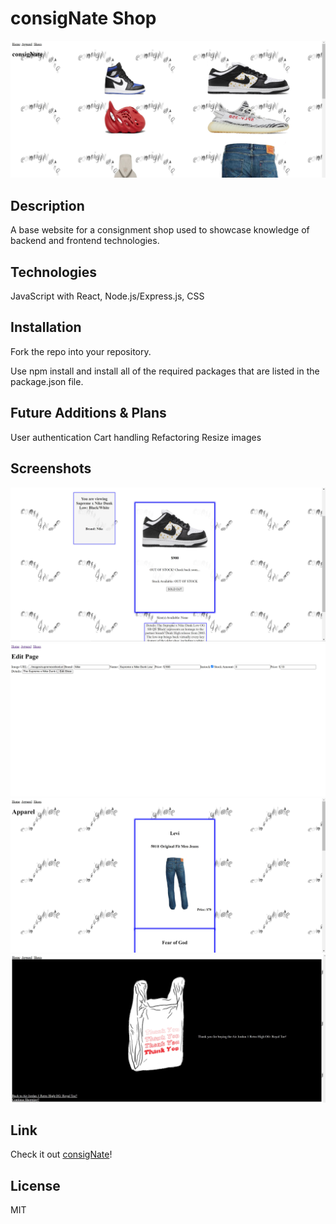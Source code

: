 # consigNate Shop

![Index Page](public/images/home_page.JPG)

## Description

A base website for a consignment shop used to showcase knowledge of backend and frontend technologies.

## Technologies 

JavaScript with React, Node.js/Express.js, CSS


## Installation

Fork the repo into your repository.

Use npm install and install all of the required packages that are listed in the package.json file.

## Future Additions & Plans

User authentication
Cart handling
Refactoring
Resize images

## Screenshots

![Show Page](public/images/show_page.JPG)
![Edit Page](public/images/edit_page.JPG)
![Apparel Index](public/images/apparel_index.JPG)
![Confirmation Page](public/images/confirm_page.JPG)


## Link
Check it out [consigNate](https://ncrawford22.github.io/consigNate/ "Site Link")!


## License

MIT
